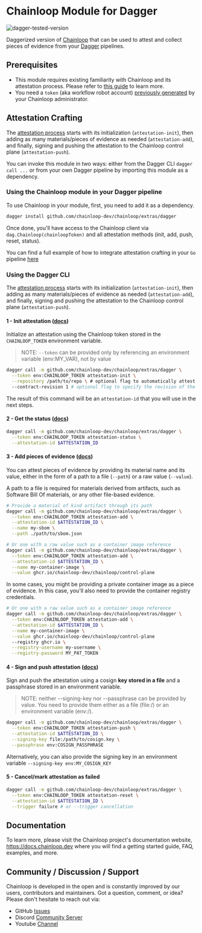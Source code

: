 # Chainloop Module for Dagger

![dagger-tested-version](https://img.shields.io/badge/dagger%20version-v0.9.10-green)

Daggerized version of [Chainloop](https://docs.chainloop.dev) that can be used to attest and collect pieces of evidence from your [Dagger](https://dagger.io/) pipelines.

## Prerequisites

- This module requires existing familiarity with Chainloop and its attestation process. Please refer to [this guide](https://docs.chainloop.dev/getting-started/attestation-crafting) to learn more.
- You need a `token` (aka workflow robot account) [previously generated](https://docs.chainloop.dev/getting-started/workflow-definition#robot-account-creation) by your Chainloop administrator.

## Attestation Crafting

The [attestation process](https://docs.chainloop.dev/getting-started/attestation-crafting) starts with its initialization (`attestation-init`), then adding as many materials/pieces of evidence as needed (`attestation-add`), and finally, signing and pushing the attestation to the Chainloop control plane (`attestation-push`). 

You can invoke this module in two ways: either from the Dagger CLI `dagger call ...` or from your own Dagger pipeline by importing this module as a dependency.

### Using the Chainloop module in your Dagger pipeline

To use Chainloop in your module, first, you need to add it as a dependency.

```sh
dagger install github.com/chainloop-dev/chainloop/extras/dagger
```

Once done, you'll have access to the Chainloop client via `dag.Chainloop(chainloopToken)` and all attestation methods (init, add, push, reset, status).

You can find a full example of how to integrate attestation crafting in your `Go` pipeline [here](https://github.com/chainloop-dev/integration-demo/blob/main/chainloop-demo/dagger/src/main.go)

### Using the Dagger CLI

The [attestation process](https://docs.chainloop.dev/getting-started/attestation-crafting) starts with its initialization (`attestation-init`), then adding as many materials/pieces of evidence as needed (`attestation-add`), and finally, signing and pushing the attestation to the Chainloop control plane (`attestation-push`). 

#### 1 - Init attestation ([docs](https://docs.chainloop.dev/getting-started/attestation-crafting#initialization))

Initialize an attestation using the Chainloop token stored in the `CHAINLOOP_TOKEN` environment variable.

> NOTE: `--token` can be provided only by referencing an environment variable (env:MY_VAR), not by value

```sh
dagger call -m github.com/chainloop-dev/chainloop/extras/dagger \
  --token env:CHAINLOOP_TOKEN attestation-init \
  --repository /path/to/repo \ # optional flag to automatically attest a Git repository
  --contract-revision 1 # optional flag to specify the revision of the Workflow Contract (default `latest`)
```

The result of this command will be an `attestation-id` that you will use in the next steps.

#### 2 - Get the status ([docs](https://docs.chainloop.dev/getting-started/attestation-crafting#inspecting-the-crafting-status))

```sh
dagger call -m github.com/chainloop-dev/chainloop/extras/dagger \
  --token env:CHAINLOOP_TOKEN attestation-status \
  --attestation-id $ATTESTATION_ID
```

#### 3 - Add pieces of evidence ([docs](https://docs.chainloop.dev/getting-started/attestation-crafting#adding-materials))

You can attest pieces of evidence by providing its material name and its value, either in the form of a path to a file (`--path`) or a raw value (`--value`).

A path to a file is required for materials derived from artifacts, such as Software Bill Of materials, or any other file-based evidence.

```sh
# Provide a material of kind artifact through its path
dagger call -m github.com/chainloop-dev/chainloop/extras/dagger \
  --token env:CHAINLOOP_TOKEN attestation-add \
  --attestation-id $ATTESTATION_ID \
  --name my-sbom \
  --path ./path/to/sbom.json

# Or one with a raw value such as a container image reference
dagger call -m github.com/chainloop-dev/chainloop/extras/dagger \
  --token env:CHAINLOOP_TOKEN attestation-add \
  --attestation-id $ATTESTATION_ID \
  --name my-container-image \
  --value ghcr.io/chainloop-dev/chainloop/control-plane
```

In some cases, you might be providing a private container image as a piece of evidence. In this case, you'll also need to provide the container registry credentials.

```sh
# Or one with a raw value such as a container image reference
dagger call -m github.com/chainloop-dev/chainloop/extras/dagger \
  --token env:CHAINLOOP_TOKEN attestation-add \
  --attestation-id $ATTESTATION_ID \
  --name my-container-image \
  --value ghcr.io/chainloop-dev/chainloop/control-plane
  --registry ghcr.io \
  --registry-username my-username \
  --registry-password MY_PAT_TOKEN
```

#### 4 - Sign and push attestation ([docs](https://docs.chainloop.dev/getting-started/attestation-crafting#encode-sign-and-push-attestation))

Sign and push the attestation using a cosign **key stored in a file** and a passphrase stored in an environment variable.

> NOTE: neither --signing-key nor --passphrase can be provided by value. You need to provide them either as a file (file:/) or an environment variable (env:/).

```sh
dagger call -m github.com/chainloop-dev/chainloop/extras/dagger \
  --token env:CHAINLOOP_TOKEN attestation-push \
  --attestation-id $ATTESTATION_ID \
  --signing-key file:/path/to/cosign.key \
  --passphrase env:COSIGN_PASSPHRASE
```

Alternatively, you can also provide the signing key in an environment variable `--signing-key env:MY_COSIGN_KEY`

#### 5 - Cancel/mark attestation as failed

```sh
dagger call -m github.com/chainloop-dev/chainloop/extras/dagger \
  --token env:CHAINLOOP_TOKEN attestation-reset \
  --attestation-id $ATTESTATION_ID \
  --trigger failure # or --trigger cancellation
```

## Documentation

To learn more, please visit the Chainloop project's documentation website, https://docs.chainloop.dev where you will find a getting started guide, FAQ, examples, and more.

## Community / Discussion / Support

Chainloop is developed in the open and is constantly improved by our users, contributors and maintainers. Got a question, comment, or idea? Please don't hesitate to reach out via:

- GitHub [Issues](https://github.com/chainloop-dev/chainloop/issues)
- Discord [Community Server](https://discord.gg/f7atkaZact)
- Youtube [Channel](https://www.youtube.com/channel/UCISrWrPyR_AFjIQYmxAyKdg)
